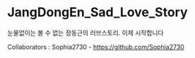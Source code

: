 # JangDongEn_Sad_Love_Story
눈물없이는 볼 수 없는 장동근의 러브스토리. 이제 시작합니다

Collaborators : 
Sophia2730 - https://github.com/Sophia2730